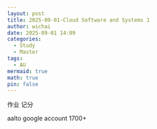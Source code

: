 ```yaml
---
layout: post
title: 2025-09-01-Cloud Software and Systems 1
author: wichai
date: 2025-09-01 14:09
categories:
  - Study
  - Master
tags:
  - AU
mermaid: true
math: true
pin: false
---
```

作业 记分

aalto google account
1700+